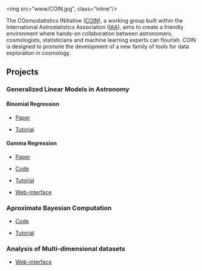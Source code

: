<img src="www/COIN.jpg", class="inline"/>

The COsmostatistics INitiative ([COIN](https://asaip.psu.edu/organizations/iaa/iaa-working-group-of-cosmostatistics/)), a working group built within the International Astrostatistics Association
([IAA](https://asaip.psu.edu/organizations/iaa/international-astrostatistics-association-overview
)), aims to create a friendly environment where hands-on collaboration between astronomers,
cosmologists, statisticians and machine learning experts can flourish. COIN is designed to
promote the development of a new family of tools for data exploration in cosmology. 


## Projects 

### Generalized Linear Models in Astronomy

#### Binomial Regression

* [Paper](http://adsabs.harvard.edu/abs/2014arXiv1409.7696D)

* [Tutorial]()

#### Gamma Regression

* [Paper](http://adsabs.harvard.edu/abs/2015A%26C....10...61E)

* [Code](http://ascl.net/1408.018)

* [Tutorial](http://cosmophotoz.readthedocs.org/en/latest/)

* [Web-interface](https://cosmostatisticsinitiative.shinyapps.io/CosmoPhotoz)



### Aproximate Bayesian Computation

* [Code](https://pypi.python.org/pypi/CosmoABC)

* [Tutorial](http://cosmoabc.readthedocs.org/en/latest/)

### Analysis of Multi-dimensional datasets

* [Web-interface](http://rafaelsdesouza.github.io/AMADA/)


